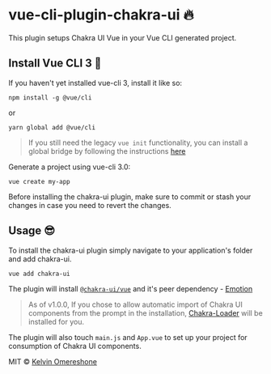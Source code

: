 # vue-cli-plugin-chakra-ui 🔥

This plugin setups Chakra UI Vue in your Vue CLI generated project.

## Install Vue CLI 3 🔌
If you haven't yet installed vue-cli 3, install it like so:

```
npm install -g @vue/cli
```

or 

```
yarn global add @vue/cli
```

>If you still need the legacy `vue init` functionality, you can install a global bridge by following the instructions [here](https://cli.vuejs.org/guide/creating-a-project.html#pulling-2-x-templates-legacy)

Generate a project using vue-cli 3.0:

```vue create my-app```

Before installing the chakra-ui plugin, make sure to commit or stash your changes in case you need to revert the changes.

## Usage 😎
To install the chakra-ui plugin simply navigate to your application's folder and add chakra-ui.

```
vue add chakra-ui
```

The plugin will install [`@chakra-ui/vue`](https://vue.chakra-ui.com) and it's peer dependency - [Emotion](https://emotion.sh)

> As of v1.0.0, If you chose to allow automatic import of Chakra UI components from the prompt in the installation, [Chakra-Loader](https://github.com/chakra-ui/chakra-loader) will be installed for you. 

The plugin will also touch `main.js` and `App.vue` to set up your project for consumption of Chakra UI components.

MIT © [Kelvin Omereshone](https://github.com/DominusKelvin)